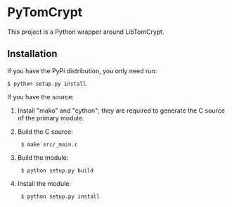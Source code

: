 
PyTomCrypt
==========

This project is a Python wrapper around LibTomCrypt.

Installation
------------

If you have the PyPi distribution, you only need run:

    $ python setup.py install

If you have the source:

1. Install "mako" and "cython"; they are required to generate the C
   source of the primary module.

2. Build the C source:
    
        $ make src/_main.c
    
3. Build the module:
    
        $ python setup.py build
    
4. Install the module:
    
        $ python setup.py install
